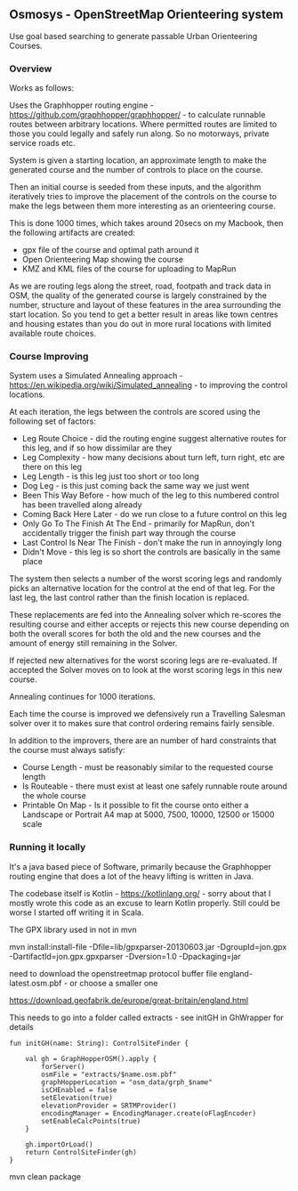 
## Osmosys - OpenStreetMap Orienteering system

Use goal based searching to generate passable Urban Orienteering Courses.

### Overview 
Works as follows:

Uses the Graphhopper routing engine - https://github.com/graphhopper/graphhopper/ - to calculate runnable routes between arbitrary locations. 
Where permitted routes are limited to those you could legally and safely run along. So no motorways, private service roads etc.

System is given a starting location, an approximate length to make the
generated course and the number of controls to place on the course.

Then an initial course is seeded from these inputs, and the algorithm iteratively tries
to improve the placement of the controls on the course to make the legs between them
more interesting as an orienteering course.

This is done 1000 times, which takes around 20secs on my Macbook, then the following artifacts are created:
+ gpx file of the course and optimal path around it
+ Open Orienteering Map showing the course
+ KMZ and KML files of the course for uploading to MapRun

As we are routing legs along the street, road, footpath and track data in OSM, the quality of the generated course is largely 
constrained by the number, structure and layout of these features in the area surrounding the start location. So you tend to get a better result in areas like
town centres and housing estates than you do out in more rural locations with limited available route choices.

### Course Improving

System uses a Simulated Annealing approach - https://en.wikipedia.org/wiki/Simulated_annealing - to improving the control locations.

At each iteration, the legs between the controls are scored using the following set of factors:
+ Leg Route Choice - did the routing engine suggest alternative routes for this leg, and if so how dissimilar are they
+ Leg Complexity - how many decisions about turn left, turn right, etc are there on this leg
+ Leg Length - is this leg just too short or too long
+ Dog Leg - is this just coming back the same way we just went
+ Been This Way Before - how much of the leg to this numbered control has been travelled along already
+ Coming Back Here Later - do we run close to a future control on this leg
+ Only Go To The Finish At The End - primarily for MapRun, don't accidentally trigger the finish part way through the course
+ Last Control Is Near The Finish - don't make the run in annoyingly long
+ Didn't Move - this leg is so short the controls are basically in the same place

The system then selects a number of the worst scoring legs and randomly picks an alternative location
for the control at the end of that leg. For the last leg, the last control rather than the finish location is replaced.

These replacements are fed into the Annealing solver which re-scores the resulting course and either accepts
or rejects this new course depending on both the overall scores for both the old and the
new courses and the amount of energy still remaining in the Solver.

If rejected new alternatives for the worst scoring legs are re-evaluated.
If accepted the Solver moves on to look at the worst scoring legs in this new course.

Annealing continues for 1000 iterations.

Each time the course is improved we defensively run a Travelling Salesman solver over it to makes sure that
control ordering remains fairly sensible.

In addition to the improvers, there are an number of hard constraints that the course must always satisfy:
+ Course Length - must be reasonably similar to the requested course length
+ Is Routeable - there must exist at least one safely runnable route around the whole course
+ Printable On Map - Is it possible to fit the course onto either a Landscape or Portrait A4 map at 5000, 7500, 10000, 12500 or 15000 scale


### Running it locally

It's a java based piece of Software, primarily because the Graphhopper routing engine that does a lot of the heavy lifting is written in Java.

The codebase itself is Kotlin - https://kotlinlang.org/ - sorry about that I mostly
wrote this code as an excuse to learn Kotlin properly. Still could be worse I started off writing it in Scala.

The GPX library used in not in mvn

mvn install:install-file -Dfile=lib/gpxparser-20130603.jar -DgroupId=jon.gpx -DartifactId=jon.gpx.gpxparser -Dversion=1.0 -Dpackaging=jar

need to download the openstreetmap protocol buffer file england-latest.osm.pbf - or choose a smaller one

https://download.geofabrik.de/europe/great-britain/england.html

This needs to go into a folder called extracts - see initGH in GhWrapper for details

    fun initGH(name: String): ControlSiteFinder {

        val gh = GraphHopperOSM().apply {
            forServer()
            osmFile = "extracts/$name.osm.pbf"
            graphHopperLocation = "osm_data/grph_$name"
            isCHEnabled = false
            setElevation(true)
            elevationProvider = SRTMProvider()
            encodingManager = EncodingManager.create(oFlagEncoder)
            setEnableCalcPoints(true)
        }

        gh.importOrLoad()
        return ControlSiteFinder(gh)
    }


 mvn clean package

